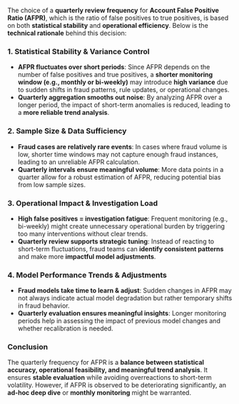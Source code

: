 The choice of a **quarterly review frequency** for **Account False Positive Ratio (AFPR)**, which is the ratio of false positives to true positives, is based on both **statistical stability** and **operational efficiency**. Below is the **technical rationale** behind this decision:  

### **1. Statistical Stability & Variance Control**
- **AFPR fluctuates over short periods**: Since AFPR depends on the number of false positives and true positives, a **shorter monitoring window (e.g., monthly or bi-weekly)** may introduce **high variance** due to sudden shifts in fraud patterns, rule updates, or operational changes.  
- **Quarterly aggregation smooths out noise**: By analyzing AFPR over a longer period, the impact of short-term anomalies is reduced, leading to a **more reliable trend analysis**.

### **2. Sample Size & Data Sufficiency**
- **Fraud cases are relatively rare events**: In cases where fraud volume is low, shorter time windows may not capture enough fraud instances, leading to an unreliable AFPR calculation.  
- **Quarterly intervals ensure meaningful volume**: More data points in a quarter allow for a robust estimation of AFPR, reducing potential bias from low sample sizes.

### **3. Operational Impact & Investigation Load**
- **High false positives = investigation fatigue**: Frequent monitoring (e.g., bi-weekly) might create unnecessary operational burden by triggering too many interventions without clear trends.  
- **Quarterly review supports strategic tuning**: Instead of reacting to short-term fluctuations, fraud teams can **identify consistent patterns** and make more **impactful model adjustments**.

### **4. Model Performance Trends & Adjustments**
- **Fraud models take time to learn & adjust**: Sudden changes in AFPR may not always indicate actual model degradation but rather temporary shifts in fraud behavior.  
- **Quarterly evaluation ensures meaningful insights**: Longer monitoring periods help in assessing the impact of previous model changes and whether recalibration is needed.

### **Conclusion**
The quarterly frequency for AFPR is a **balance between statistical accuracy, operational feasibility, and meaningful trend analysis**. It ensures **stable evaluation** while avoiding overreactions to short-term volatility. However, if AFPR is observed to be deteriorating significantly, an **ad-hoc deep dive** or **monthly monitoring** might be warranted.
